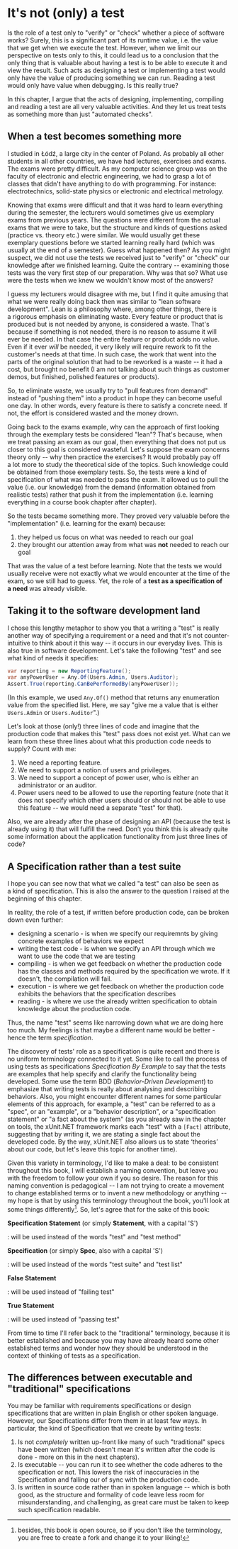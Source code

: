 It's not (only) a test
================

Is the role of a test only to "verify" or "check" whether a piece of software works? Surely, this is a significant part of its runtime value, i.e. the value that we get when we execute the test. However, when we limit our perspective on tests only to this, it could lead us to a conclusion that the only thing that is valuable about having a test is to be able to execute it and view the result. Such acts as designing a test or implementing a test would only have the value of producing something we can run. Reading a test would only have value when debugging. Is this really true?

In this chapter, I argue that the acts of designing, implementing, compiling and reading a test are all very valuable activities. And they let us treat tests as something more than just "automated checks".

When a test becomes something more 
----------------------------------

I studied in Łódź, a large city in the center of Poland. As probably all other students in all other countries, we have had lectures, exercises and exams. The exams were pretty difficult. As my computer science group was on the faculty of electronic and electric engineering, we had to grasp a lot of classes that didn't have anything to do with programming. For instance: electrotechnics, solid-state physics or electronic and electrical metrology.

Knowing that exams were difficult and that it was hard to learn everything during the semester, the lecturers would sometimes give us exemplary exams from previous years. The questions were different from the actual exams that we were to take, but the structure and kinds of questions asked (practice vs. theory etc.) were similar. We would usually get these exemplary questions before we started learning really hard (which was usually at the end of a semester). Guess what happened then? As you might suspect, we did not use the tests we received just to "verify" or "check" our knowledge after we finished learning. Quite the contrary -- examining those tests was the very first step of our preparation. Why was that so? What use were the tests when we knew we wouldn't know most of the answers?

I guess my lecturers would disagree with me, but I find it quite amusing that what we were really doing back then was similar to "lean software development". Lean is a philosophy where, among other things, there is a rigorous emphasis on eliminating waste. Every feature or product that is produced but is not needed by anyone, is considered a waste. That's because if something is not needed, there is no reason to assume it will ever be needed. In that case the entire feature or product adds no value. Even if it ever *will* be needed, it very likely will require rework to fit the customer's needs at that time. In such case, the work that went into the parts of the original solution that had to be reworked is a waste -- it had a cost, but brought no benefit (I am not talking about such things as customer demos, but finished, polished features or products).

So, to eliminate waste, we usually try to "pull features from demand" instead of "pushing them" into a product in hope they can become useful one day. In other words, every feature is there to satisfy a concrete need. If not, the effort is considered wasted and the money drown.

Going back to the exams example, why can the approach of first looking through the exemplary tests be considered "lean"? That's because, when we treat passing an exam as our goal, then everything that does not put us closer to this goal is considered wasteful. Let's suppose the exam concerns theory only -- why then practice the exercises? It would probably pay off a lot more to study the theoretical side of the topics. Such knowledge could be obtained from those exemplary tests. So, the tests were a kind of specification of what was needed to pass the exam. It allowed us to pull the value (i.e. our knowledge) from the demand (information obtained from realistic tests) rather that push it from the implementation (i.e. learning everything in a course book chapter after chapter).

So the tests became something more. They proved very valuable before the "implementation" (i.e. learning for the exam) because:

1.  they helped us focus on what was needed to reach our goal
2.  they brought our attention away from what was **not** needed to reach our goal

That was the value of a test before learning. Note that the tests we would usually receive were not exactly what we would encounter at the time of the exam, so we still had to guess. Yet, the role of a **test as a specification of a need** was already visible.

Taking it to the software development land
--------------------------------------

I chose this lengthy metaphor to show you that a writing a "test" is really another way of specifying a requirement or a need and that it's not counter-intuitive to think about it this way -- it occurs in our everyday lives. This is also true in software development. Let's take the following "test" and see what kind of needs it specifies: 

```csharp
var reporting = new ReportingFeature();
var anyPowerUser = Any.Of(Users.Admin, Users.Auditor);
Assert.True(reporting.CanBePerformedBy(anyPowerUser));
```

(In this example, we used `Any.Of()` method that returns any enumeration value from the specified list. Here, we say "give me a value that is either `Users.Admin` or `Users.Auditor`".)

Let's look at those (only!) three lines of code and imagine that the production code that makes this "test" pass does not exist yet. What can we learn from these three lines about what this production code needs to supply? Count with me: 

1. We need a reporting feature.
2. We need to support a notion of users and privileges.
3. We need to support a concept of power user, who is either an administrator or an auditor.
4. Power users need to be allowed to use the reporting feature (note that it does not specify which other users should or should not be able to use this feature -- we would need a separate "test" for that).

Also, we are already after the phase of designing an API (because the test is already using it) that will fulfill the need. Don’t you think this is already quite some information about the application functionality from just three lines of code?

A Specification rather than a test suite
---------------------------------------

I hope you can see now that what we called "a test" can also be seen as a kind of specification. This is also the answer to the question I raised at the beginning of this chapter. 

In reality, the role of a test, if written before production code, can be broken down even further:

* designing a scenario - is when we specify our requiremnts by giving concrete examples of behaviors we expect
* writing the test code - is when we specify an API through which we want to use the code that we are testing
* compiling - is when we get feedback on whether the production code has the classes and methods required by the specification we wrote. If it doesn't, the compilation will fail. 
* execution - is where we get feedback on whether the production code exhibits the behaviors that the specification describes
* reading - is where we use the already written specification to obtain knowledge about the production code.
 
Thus, the name "test" seems like narrowing down what we are doing here too much. My feelings is that maybe a different name would be better - hence the term *specification*.

The discovery of tests' role as a specification is quite recent and there is no uniform terminology connected to it yet. Some like to call the process of using tests as specifications *Specification By Example* to say that the tests are examples that help specify and clarify the functionality being developed. Some use the term BDD (*Behavior-Driven Development*) to emphasize that writing tests is really about analysing and describing behaviors. Also, you might encounter different names for some particular elements of this approach, for example, a "test" can be referred to as a "spec", or an "example", or a "behavior description", or a "specification statement" or "a fact about the system" (as you already saw in the chapter on tools, the xUnit.NET framework marks each "test" with a `[Fact]` attribute, suggesting that by writing it, we are stating a single fact about the developed code. By the way, xUnit.NET also allows us to state ‘theories’ about our code, but let's leave this topic for another time).

Given this variety in terminology, I'd like to make a deal: to be consistent throughout this book, I will establish a naming convention, but leave you with the freedom to follow your own if you so desire. The reason for this naming convention is pedagogical -- I am not trying to create a movement to change established terms or to invent a new methodology or anything -- my hope is that by using this terminology throughout the book, you'll look at some things differently[^opensourcebook]. So, let's agree that for the sake of this book: 

**Specification Statement** (or simply **Statement**, with a capital 'S')

:   will be used instead of the words "test" and "test method"

**Specification** (or simply **Spec**, also with a capital 'S')

:   will be used instead of the words "test suite" and "test list"

**False Statement**

:   will be used instead of "failing test"

**True Statement**

:   will be used instead of "passing test"

From time to time I'll refer back to the "traditional" terminology, because it is better established and because you may have already heard some other established terms and wonder how they should be understood in the context of thinking of tests as a specification.

The differences between executable and "traditional" specifications
---------------------------------------

You may be familiar with requirements specifications or design specifications that are written in plain English or other spoken language. However, our Specifications differ from them in at least few ways. In particular, the kind of Specification that we create by writing tests:

1.  Is not *completely* written up-front like many of such "traditional" specs have been written (which doesn't mean it's written after the code is done - more on this in the next chapters).
2.  Is executable -- you can run it to see whether the code adheres to the specification or not. This lowers the risk of inaccuracies in the Specification and falling our of sync with the production code.
3.  Is written in source code rather than in spoken language -- which is both good, as the structure and formality of code leave less room for misunderstanding, and challenging, as great care must be taken to keep such specification readable.

[^opensourcebook]: besides, this book is open source, so if you don't like the terminology, you are free to create a fork and change it to your liking!
